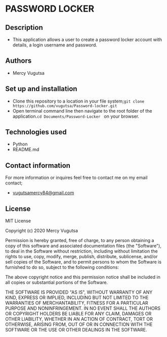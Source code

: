 # PASSWORD LOCKER

## Description
* This application allows a user to create a password locker account with details,
a login username and password.
## Authors
* Mercy Vugutsa
## Set up and installation
- Clone this repository to a location in your file system;`git clone https://github.com/vugutsa/Password-locker.git`
- Open terminal command line then navigate to the root folder of the application.`cd Documents/Password-Locker ` on your browser.
## Technologies used
* Python
* README.md

## Contact information
For more information or inquires feel free to contact me on my email contact;
* vugutsamercy84@gmail.com
## License
MIT License

Copyright (c) 2020 Mercy Vugutsa

Permission is hereby granted, free of charge, to any person obtaining a copy
of this software and associated documentation files (the "Software"), to deal
in the Software without restriction, including without limitation the rights
to use, copy, modify, merge, publish, distribute, sublicense, and/or sell
copies of the Software, and to permit persons to whom the Software is
furnished to do so, subject to the following conditions:

The above copyright notice and this permission notice shall be included in all
copies or substantial portions of the Software.

THE SOFTWARE IS PROVIDED "AS IS", WITHOUT WARRANTY OF ANY KIND, EXPRESS OR
IMPLIED, INCLUDING BUT NOT LIMITED TO THE WARRANTIES OF MERCHANTABILITY,
FITNESS FOR A PARTICULAR PURPOSE AND NONINFRINGEMENT. IN NO EVENT SHALL THE
AUTHORS OR COPYRIGHT HOLDERS BE LIABLE FOR ANY CLAIM, DAMAGES OR OTHER
LIABILITY, WHETHER IN AN ACTION OF CONTRACT, TORT OR OTHERWISE, ARISING FROM,
OUT OF OR IN CONNECTION WITH THE SOFTWARE OR THE USE OR OTHER DEALINGS IN THE
SOFTWARE.